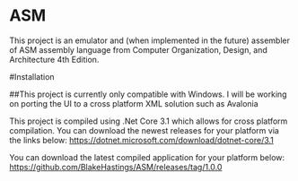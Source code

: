 # ASM
This project is an emulator and (when implemented in the future) assembler of ASM assembly language from Computer Organization, Design, and Architecture 4th Edition.

#Installation

##This project is currently only compatible with Windows. I will be working on porting the UI to a cross platform XML solution such as Avalonia

This project is compiled using .Net Core 3.1 which allows for cross platform compilation. You can download the newest releases for your platform via the links below:
https://dotnet.microsoft.com/download/dotnet-core/3.1

You can download the latest compiled application for your platform below:
https://github.com/BlakeHastings/ASM/releases/tag/1.0.0
